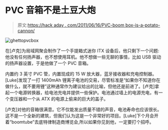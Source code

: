 # PVC 音箱不是土豆大炮

> 原文:[https://hack aday . com/2011/06/16/PVC-boom box-is-a-potato-cannon/](https://hackaday.com/2011/06/16/pvc-boombox-is-not-a-potato-cannon/)

![](../Images/e63be40b2604026ff7e13adea9797209.png "ghettopvcbox")

在[卢克]为局域网聚会制作了一个手提箱式迷你 ITX 设备后，他只剩下一个问题:他没有任何扬声器，也不想使用耳机。他不想做一些无聊的事情，比如 USB 驱动的扬声器设置，于是他做了一个 PVC 音箱。

内置约 3 英寸 PVC 管，内置现成的 15 W 放大器，蓝牙接收器和充电控制器。[Luke]发现了一打 1400mAh 锂离子电池的交易，尽管标准是“如果你不知道你在做什么，就不要用锂”这种通常作为建议给出的比喻，但他还是前进了。[卢克]拿起一个电源转换器，给电池充电并提供一些保护。电池通过墙上的电源充电，有一个变压器和一个从 ATX 的电源上偷来的巨大的盖子。

[卢克]对他的音箱很满意。它不仅能发出质量不错的声音，电池寿命也应该很长。这不是一个全新的建筑，但我们认为这是一个非常好的项目。[Luke]下个月会开着“boomtube”去底特律制造商博览会,所以如果你见到他，一定要打个招呼。